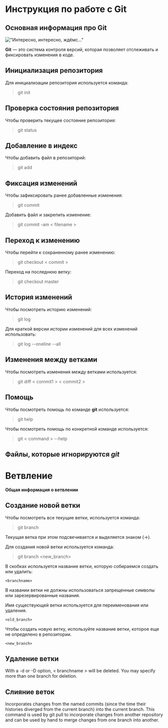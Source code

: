 # **Инструкция по работе с Git**

## Основная информация про Git

!["Интересно, интересно, ждёмс..."](waiter.jpg)

**Git** — это система контроля версий, которая позволяет отслеживать и фиксировать изменения в коде.

## Инициализация репозитория

Для инициализации репозитория используется команда:

> git init

## Проверка состояния репозитория

Чтобы проверить текущее состояние репозитория:

> git status

## Добавление в индекс

Чтобы добавить файл в репозиторий:

> git add

## Фиксация изменений

Чтобы зафиксировать ранее добавленные изменения:

> git commit

Добавить файл и закрепить изменение:

> git commit -am < filename >

## Переход к изменению

Чтобы перейти к сохраненному ранее изменению:
> git checkout  < commit >

Переход на последнюю ветку:
> git checkout master

## История изменений

Чтобы посмотреть историю изменений:
> git log

Для краткой версии истории изменений для всех изменений использовать:
> git log --oneline --all

## Изменения между ветками

Чтобы посмотреть изменения между ветками используется:
> git diff < commit1 > < commit2 >

## Помощь

Чтобы посмотреть помощь по команде **git** используется:
> git help

Чтобы посмотреть помощь по конкретной команде используется:
> git < command > --help

## Файлы, которые игнорируются *git*

# Ветвление

**Общая информация о ветвлении**

## Создание новой ветки

Чтобы посмотреть все текущие ветки, используется команда:

> git branch

Текущая ветка при этом подсвечивается и выделяется знаком (->).

Для создания новой ветки используется команда:

> git branch <new_branch>

В скобках используется название ветки, которую собираемся создать или удалить:
```
<branchname>
```
В названии ветки не должны использоваться запрещенные символы или зарезервированные названия.

Имя существующей ветки используется для переименования или удаления.

```
<old_branch>
```

Чтобы создать новую ветку, используйте название ветки, которое еще не определено в репозитории.
```
<new_branch>
```

## Удаление ветки

With a -d or -D option, < branchname > will be deleted. You may specify more than one branch for deletion.

## Слияние веток

Incorporates changes from the named commits (since the time their histories diverged from the current branch) into the current branch. This command is used by git pull to incorporate changes from another repository and can be used by hand to merge changes from one branch into another.